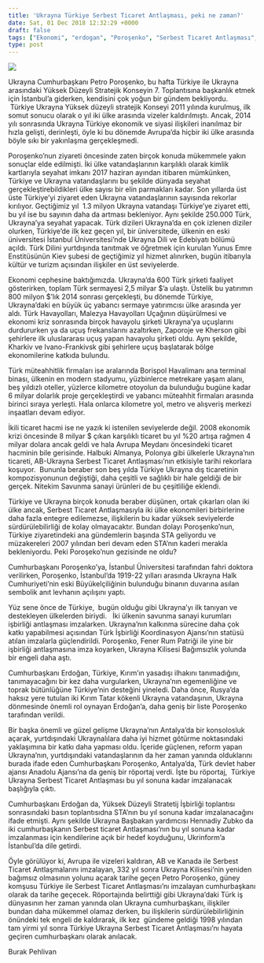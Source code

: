 ```yaml
---
title: 'Ukrayna Türkiye Serbest Ticaret Antlaşması, peki ne zaman?'
date: Sat, 01 Dec 2018 12:32:29 +0000
draft: false
tags: ["Ekonomi", "erdogan", "Poroşenko", "Serbest Ticaret Antlaşması", "sta", "Ukrayna", "Ukrayna", "Ukrayna Dış İlişkileri", "Uluslarası İlişkiler"]
type: post
---
```


![](http://burakpehlivan.org/wp-content/uploads/2019/06/erdporo.jpg)

Ukrayna Cumhurbaşkanı Petro Poroşenko, bu hafta Türkiye ile Ukrayna arasındaki Yüksek Düzeyli Stratejik Konseyin 7. Toplantısına başkanlık etmek için İstanbul’a giderken, kendisini çok yoğun bir gündem bekliyordu.  Türkiye Ukrayna Yüksek düzeyli stratejik Konseyi 2011 yılında kurulmuş, ilk somut sonucu olarak o yıl iki ülke arasında vizeler kaldırılmıştı. Ancak, 2014 yılı sonrasında Ukrayna Türkiye ekonomik ve siyasi ilişkileri inanılmaz bir hızla gelişti, derinleşti, öyle ki bu dönemde Avrupa’da hiçbir iki ülke arasında böyle sıkı bir yakınlaşma gerçekleşmedi.

Poroşenko’nun ziyareti öncesinde zaten birçok konuda mükemmele yakın sonuçlar elde edilmişti. İki ülke vatandaşlarının karşılıklı olarak kimlik kartlarıyla seyahat imkanı 2017 haziran ayından itibaren mümkünken, Türkiye ve Ukrayna vatandaşlarını bu şekilde dünyada seyahat gerçekleştirebildikleri ülke sayısı bir elin parmakları kadar. Son yıllarda üst üste Türkiye’yi ziyaret eden Ukrayna vatandaşlarının sayısında rekorlar kırılıyor. Geçtiğimiz yıl  1.3 milyon Ukrayna vatandaşı Türkiye’ye ziyaret etti, bu yıl ise bu sayının daha da artması bekleniyor. Aynı şekilde 250.000 Türk, Ukrayna’ya seyahat yapacak. Türk dizileri Ukrayna’da en çok izlenen diziler olurken, Türkiye’de ilk kez geçen yıl, bir üniversitede, ülkenin en eski üniversitesi İstanbul Üniversitesi’nde Ukrayna Dili ve Edebiyatı bölümü açıldı. Türk Dilini yurtdışında tanıtmak ve öğretmek için kurulan Yunus Emre Enstitüsünün Kiev şubesi de geçtiğimiz yıl hizmet alınırken, bugün itibarıyla kültür ve turizm açısından ilişkiler en üst seviyelerde.

Ekonomi cephesine baktığımızda. Ukrayna’da 600 Türk şirketi faaliyet gösterirken, toplam Türk sermayesi 2,5 milyar $’a ulaştı. Üstelik bu yatırımın 800 milyon $’lık 2014 sonrası gerçekleşti, bu dönemde Türkiye, Ukrayna’daki en büyük üç yabancı sermaye yatırımcısı ülke arasında yer aldı. Türk Havayolları, Malezya Havayolları Uçağının düşürülmesi ve ekonomi kriz sonrasında birçok havayolu şirketi Ukrayna’ya uçuşlarını durdururken ya da uçuş frekanslarını azaltırken, Zaporoje ve Kherson gibi şehirlere ilk uluslararası uçuş yapan havayolu şirketi oldu. Aynı şekilde, Kharkiv ve Ivano-Frankivsk gibi şehirlere uçuş başlatarak bölge ekonomilerine katkıda bulundu.

Türk müteahhitlik firmaları ise aralarında Borispol Havalimanı ana terminal binası, ülkenin en modern stadyumu, yüzbinlerce metrekare yaşam alanı, beş yıldızlı oteller, yüzlerce kilometre otoyolun da bulunduğu bugüne kadar 6 milyar dolarlık proje gerçekleştirdi ve yabancı müteahhit firmaları arasında birinci sıraya yerleşti. Hala onlarca kilometre yol, metro ve alışveriş merkezi inşaatları devam ediyor.

İkili ticaret hacmi ise ne yazık ki istenilen seviyelerde değil. 2008 ekonomik krizi öncesinde 8 milyar $ çıkan karşılıklı ticaret bu yıl %20 artışa rağmen 4 milyar dolara ancak geldi ve hala Avrupa Meydanı öncesindeki ticaret hacminin bile gerisinde. Halbuki Almanya, Polonya gibi ülkelerle Ukrayna’nın ticareti, AB-Ukrayna Serbest Ticaret Antlaşması’nın etkisiyle tarihi rekorlara koşuyor.  Bununla beraber son beş yılda Türkiye Ukrayna dış ticaretinin kompozisyonunun değiştiği, daha çeşitli ve sağlıklı bir hale geldiği de bir gerçek. Nitekim Savunma sanayi ürünleri de bu çeşitliliğe eklendi.

Türkiye ve Ukrayna birçok konuda beraber düşünen, ortak çıkarları olan iki ülke ancak, Serbest Ticaret Antlaşmasıyla iki ülke ekonomileri birbirlerine daha fazla entegre edilemezse, ilişkilerin bu kadar yüksek seviyelerde sürdürülebilirliği de kolay olmayacaktır. Bundan dolayı Poroşenko’nun, Türkiye ziyaretindeki ana gündemlerin başında STA geliyordu ve müzakereleri 2007 yılından beri devam eden STA’nın kaderi merakla bekleniyordu. Peki Poroşeko’nun gezisinde ne oldu?

Cumhurbaşkanı Poroşenko’ya, İstanbul Üniversitesi tarafından fahri doktora verilirken, Poroşenko, İstanbul’da 1919-22 yılları arasında Ukrayna Halk Cumhuriyeti’nin eski Büyükelçiliğinin bulunduğu binanın duvarına asılan sembolik anıt levhanın açılışını yaptı.

Yüz sene önce de Türkiye,  bugün olduğu gibi Ukrayna’yı ilk tanıyan ve destekleyen ülkelerden biriydi.   İki ülkenin savunma sanayi kurumları işbirliği antlaşması imzalarken. Ukrayna’nın kalkınma sürecine daha çok katkı yapabilmesi açısından Türk İşbirliği Koordinasyon Ajansı’nın statüsü atılan imzalarla güçlendirildi. Poroşenko, Fener Rum Patriği ile yine bir işbirliği antlaşmasına imza koyarken, Ukrayna Kilisesi Bağımsızlık yolunda bir engeli daha aştı.

Cumhurbaşkanı Erdoğan, Türkiye, Kırım’ın yasadışı ilhakını tanımadığını, tanımayacağını bir kez daha vurgularken, Ukrayna’nın egemenliğine ve toprak bütünlüğüne Türkiye’nin desteğini yineledi. Daha önce, Rusya’da haksız yere tutulan iki Kırım Tatar kökenli Ukrayna vatandaşının, Ukrayna dönmesinde önemli rol oynayan Erdoğan’a, daha geniş bir liste Poroşenko tarafından verildi.

Bir başka önemli ve güzel gelişme Ukrayna’nın Antalya’da bir konsolosluk açarak, yurtdışındaki Ukraynalılara daha iyi hizmet götürme noktasındaki yaklaşımına bir katkı daha yapması oldu. İçeride güçlenen, reform yapan Ukrayna’nın, yurtdışındaki vatandaşlarının da her zaman yanında olduklarını burada ifade eden Cumhurbaşkanı Poroşenko, Antalya’da, Türk devlet haber ajansı Anadolu Ajansı’na da geniş bir röportaj verdi. İşte bu röportaj,  Türkiye Ukrayna Serbest Ticaret Antlaşması bu yıl sonuna kadar imzalanacak başlığıyla çıktı.

Cumhurbaşkanı Erdoğan da, Yüksek Düzeyli Stratetij İşbirliği toplantısı sonrasındaki basın toplantısıdna STA’nın bu yıl sonuna kadar imzalanacağını ifade etmişti. Aynı şekilde Ukrayna Başbakan yardımcısı Hennadiy Zubko da iki cumhurbaşkanın Serbest ticaret Antlaşması’nın bu yıl sonuna kadar imzalanması için kendilerine açık bir hedef koyduğunu, Ukrinform’a İstanbul’da dile getirdi.

Öyle görülüyor ki, Avrupa ile vizeleri kaldıran, AB ve Kanada ile Serbest Ticaret Antlaşmalarını imzalayan, 332 yıl sonra Ukrayna Kilisesi’nin yeniden bağımsız olmasının yolunu açarak tarihe geçen Petro Poroşenko, güney komşusu Türkiye ile Serbest Ticaret Antlaşması’nı imzalayan cumhurbaşkanı olarak da tarihe geçecek. Röportajında belirttiği gibi Ukrayna’daki Türk iş dünyasının her zaman yanında olan Ukrayna cumhurbaşkanı, ilişkiler bundan daha mükemmel olamaz derken, bu ilişkilerin sürdürülebilirliğinin önündeki tek engeli de kaldırarak, ilk kez  gündeme geldiği 1998 yılından tam yirmi yıl sonra Türkiye Ukrayna Serbest Ticaret Antlaşması’nı hayata geçiren cumhurbaşkanı olarak anılacak.

Burak Pehlivan

